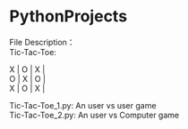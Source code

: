 # PythonProjects
File Description：<br />
Tic-Tac-Toe: <br />

 X  |  O  | X | <br />
 O  |  X  | O | <br />
 X  |  O  | X | <br />

Tic-Tac-Toe_1.py:  An user vs user game <br />
Tic-Tac-Toe_2.py:  An user vs Computer game  <br />




